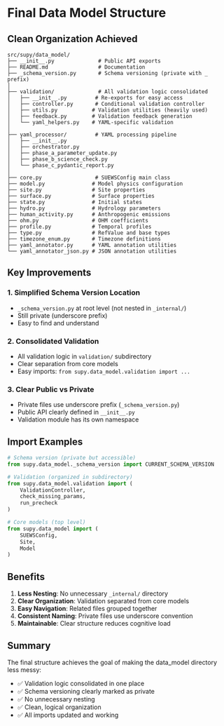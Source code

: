 # Final Data Model Structure

## Clean Organization Achieved

```
src/supy/data_model/
├── __init__.py              # Public API exports
├── README.md                # Documentation
├── _schema_version.py       # Schema versioning (private with _ prefix)
│
├── validation/              # All validation logic consolidated
│   ├── __init__.py         # Re-exports for easy access
│   ├── controller.py       # Conditional validation controller
│   ├── utils.py           # Validation utilities (heavily used)
│   ├── feedback.py        # Validation feedback generation
│   └── yaml_helpers.py    # YAML-specific validation
│
├── yaml_processor/         # YAML processing pipeline
│   ├── __init__.py
│   ├── orchestrator.py
│   ├── phase_a_parameter_update.py
│   ├── phase_b_science_check.py
│   └── phase_c_pydantic_report.py
│
├── core.py                 # SUEWSConfig main class
├── model.py               # Model physics configuration
├── site.py                # Site properties
├── surface.py             # Surface properties
├── state.py               # Initial states
├── hydro.py               # Hydrology parameters
├── human_activity.py      # Anthropogenic emissions
├── ohm.py                 # OHM coefficients
├── profile.py             # Temporal profiles
├── type.py                # RefValue and base types
├── timezone_enum.py       # Timezone definitions
├── yaml_annotator.py      # YAML annotation utilities
└── yaml_annotator_json.py # JSON annotation utilities
```

## Key Improvements

### 1. **Simplified Schema Version Location**
- `_schema_version.py` at root level (not nested in `_internal/`)
- Still private (underscore prefix)
- Easy to find and understand

### 2. **Consolidated Validation**
- All validation logic in `validation/` subdirectory
- Clear separation from core models
- Easy imports: `from supy.data_model.validation import ...`

### 3. **Clear Public vs Private**
- Private files use underscore prefix (`_schema_version.py`)
- Public API clearly defined in `__init__.py`
- Validation module has its own namespace

## Import Examples

```python
# Schema version (private but accessible)
from supy.data_model._schema_version import CURRENT_SCHEMA_VERSION

# Validation (organized in subdirectory)
from supy.data_model.validation import (
    ValidationController,
    check_missing_params,
    run_precheck
)

# Core models (top level)
from supy.data_model import (
    SUEWSConfig,
    Site,
    Model
)
```

## Benefits

1. **Less Nesting**: No unnecessary `_internal/` directory
2. **Clear Organization**: Validation separated from core models
3. **Easy Navigation**: Related files grouped together
4. **Consistent Naming**: Private files use underscore convention
5. **Maintainable**: Clear structure reduces cognitive load

## Summary

The final structure achieves the goal of making the data_model directory less messy:
- ✅ Validation logic consolidated in one place
- ✅ Schema versioning clearly marked as private
- ✅ No unnecessary nesting
- ✅ Clean, logical organization
- ✅ All imports updated and working
